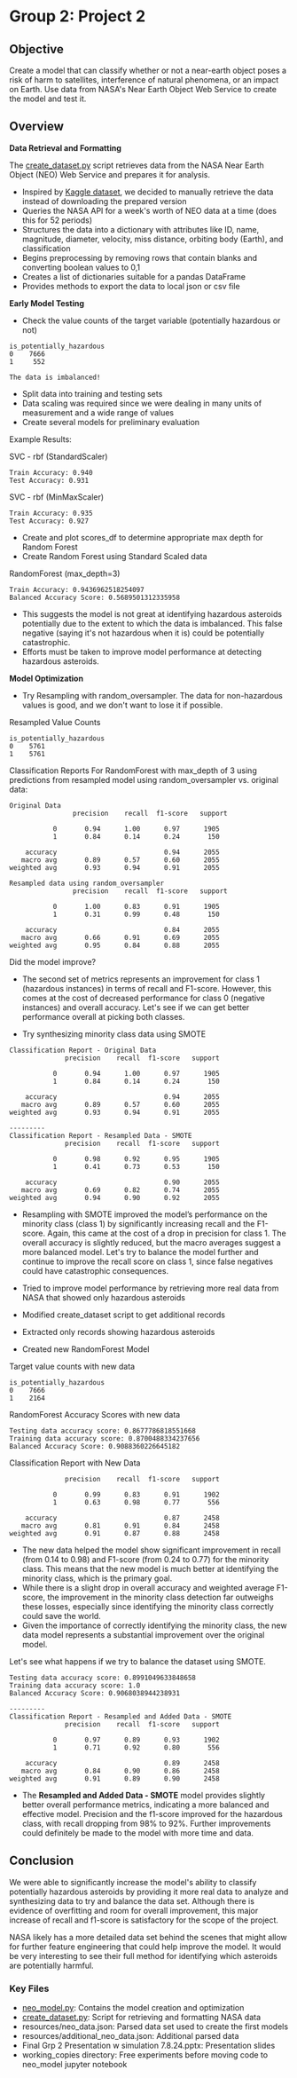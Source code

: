 # Group 2: Project 2

## Objective
Create a model that can classify whether or not a near-earth object poses a risk of harm to satellites, interference of natural phenomena, or an impact on Earth. Use data from NASA's Near Earth Object Web Service to create the model and test it.

## Overview

**Data Retrieval and Formatting**

The [create_dataset.py](create_dataset.py) script retrieves data from the NASA Near Earth Object (NEO) Web Service and prepares it for analysis. 

- Inspired by [Kaggle dataset](https://www.kaggle.com/datasets/sameepvani/nasa-nearest-earth-objects), we decided to manually retrieve the data instead of downloading the prepared version
- Queries the NASA API for a week's worth of NEO data at a time (does this for 52 periods)
- Structures the data into a dictionary with attributes like ID, name, magnitude, diameter, velocity, miss distance, orbiting body (Earth), and classification
- Begins preprocessing by removing rows that contain blanks and converting boolean values to 0,1
- Creates a list of dictionaries suitable for a pandas DataFrame
- Provides methods to export the data to local json or csv file

**Early Model Testing**

- Check the value counts of the target variable (potentially hazardous or not)

```
is_potentially_hazardous
0    7666
1     552

The data is imbalanced!
```

- Split data into training and testing sets
- Data scaling was required since we were dealing in many units of measurement and a wide range of values
- Create several models for preliminary evaluation

Example Results:

SVC - rbf (StandardScaler)
```
Train Accuracy: 0.940
Test Accuracy: 0.931
```

SVC - rbf (MinMaxScaler)
```
Train Accuracy: 0.935
Test Accuracy: 0.927
```

- Create and plot scores_df to determine appropriate max depth for Random Forest
- Create Random Forest using Standard Scaled data

RandomForest (max_depth=3)
```
Train Accuracy: 0.9436962518254097
Balanced Accuracy Score: 0.5689501312335958
```

- This suggests the model is not great at identifying hazardous asteroids potentially due to the extent to which the data is imbalanced. This false negative (saying it's not hazardous when it is) could be potentially catastrophic. 
- Efforts must be taken to improve model performance at detecting hazardous asteroids. 

**Model Optimization**

- Try Resampling with random_oversampler. The data for non-hazardous values is good, and we don't want to lose it if possible.

Resampled Value Counts
```
is_potentially_hazardous
0    5761
1    5761
```

Classification Reports For RandomForest with max_depth of 3 using predictions from resampled model using random_oversampler vs. original data:
```
Original Data
                precision    recall  f1-score   support

           0       0.94      1.00      0.97      1905
           1       0.84      0.14      0.24       150

    accuracy                           0.94      2055
   macro avg       0.89      0.57      0.60      2055
weighted avg       0.93      0.94      0.91      2055

Resampled data using random_oversampler
                precision    recall  f1-score   support

           0       1.00      0.83      0.91      1905
           1       0.31      0.99      0.48       150

    accuracy                           0.84      2055
   macro avg       0.66      0.91      0.69      2055
weighted avg       0.95      0.84      0.88      2055
```
Did the model improve?

- The second set of metrics represents an improvement for class 1 (hazardous instances) in terms of recall and F1-score. However, this comes at the cost of decreased performance for class 0 (negative instances) and overall accuracy. Let's see if we can get better performance overall at picking both classes.

- Try synthesizing minority class data using SMOTE

```
Classification Report - Original Data
              precision    recall  f1-score   support

           0       0.94      1.00      0.97      1905
           1       0.84      0.14      0.24       150

    accuracy                           0.94      2055
   macro avg       0.89      0.57      0.60      2055
weighted avg       0.93      0.94      0.91      2055

---------
Classification Report - Resampled Data - SMOTE
              precision    recall  f1-score   support

           0       0.98      0.92      0.95      1905
           1       0.41      0.73      0.53       150

    accuracy                           0.90      2055
   macro avg       0.69      0.82      0.74      2055
weighted avg       0.94      0.90      0.92      2055
```
- Resampling with SMOTE improved the model’s performance on the minority class (class 1) by significantly increasing recall and the F1-score. Again, this came at the cost of a drop in precision for class 1. The overall accuracy is slightly reduced, but the macro averages suggest a more balanced model. Let's try to balance the model further and continue to improve the recall score on class 1, since false negatives could have catastrophic consequences.

- Tried to improve model performance by retrieving more real data from NASA that showed only hazardous asteroids
- Modified create_dataset script to get additional records
- Extracted only records showing hazardous asteroids
- Created new RandomForest Model 

Target value counts with new data
```
is_potentially_hazardous
0    7666
1    2164
```

RandomForest Accuracy Scores with new data
```
Testing data accuracy score: 0.8677786818551668
Training data accuracy score: 0.8700488334237656
Balanced Accuracy Score: 0.9088360226645182
```

Classification Report with New Data
```
              precision    recall  f1-score   support

           0       0.99      0.83      0.91      1902
           1       0.63      0.98      0.77       556

    accuracy                           0.87      2458
   macro avg       0.81      0.91      0.84      2458
weighted avg       0.91      0.87      0.88      2458
```

- The new data helped the model show significant improvement in recall (from 0.14 to 0.98) and F1-score (from 0.24 to 0.77) for the minority class. This means that the new model is much better at identifying the minority class, which is the primary goal.
- While there is a slight drop in overall accuracy and weighted average F1-score, the improvement in the minority class detection far outweighs these losses, especially since identifying the minority class correctly could save the world.
- Given the importance of correctly identifying the minority class, the new data model represents a substantial improvement over the original model.

Let's see what happens if we try to balance the dataset using SMOTE. 
```
Testing data accuracy score: 0.8991049633848658
Training data accuracy score: 1.0
Balanced Accuracy Score: 0.9068038944238931

---------
Classification Report - Resampled and Added Data - SMOTE
              precision    recall  f1-score   support

           0       0.97      0.89      0.93      1902
           1       0.71      0.92      0.80       556

    accuracy                           0.89      2458
   macro avg       0.84      0.90      0.86      2458
weighted avg       0.91      0.89      0.90      2458
```
- The **Resampled and Added Data - SMOTE** model provides slightly better overall performance metrics, indicating a more balanced and effective model. Precision and the f1-score improved for the hazardous class, with recall dropping from 98% to 92%. Further improvements could definitely be made to the model with more time and data.

## Conclusion

We were able to significantly increase the model's ability to classify potentially hazardous asteroids by providing it more real data to analyze and synthesizing data to try and balance the data set. Although there is evidence of overfitting and room for overall improvement, this major increase of recall and f1-score is satisfactory for the scope of the project.

NASA likely has a more detailed data set behind the scenes that might allow for further feature engineering that could help improve the model. It would be very interesting to see their full method for identifying which asteroids are potentially harmful. 

### Key Files

- [neo_model.py](neo_model.py): Contains the model creation and optimization
- [create_dataset.py](create_dataset.py): Script for retrieving and formatting NASA data
- resources/neo_data.json: Parsed data set used to create the first models
- resources/additional_neo_data.json: Additional parsed data
- Final Grp 2 Presentation w simulation 7.8.24.pptx: Presentation slides
- working_copies directory: Free experiments before moving code to neo_model jupyter notebook
